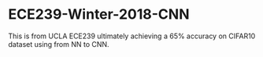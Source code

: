 # ECE239-Winter-2018-CNN
This is from UCLA ECE239 ultimately achieving a 65% accuracy on CIFAR10 dataset using from NN to CNN.
